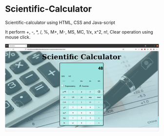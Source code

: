 # Scientific-Calculator
Scientific-calculator using HTML, CSS and Java-script

It perform +, -, *, /, %, M+, M-, MS, MC, 1/x, x^2, n!, Clear operation using mouse click.

![screenshot](https://github.com/siddharthaso/Scientific-Calculator/blob/main/Screenshot%20from%202022-03-02%2017-18-34.png)
